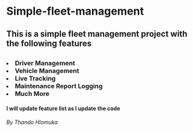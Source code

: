 # Simple-fleet-management

<h2> This is a simple fleet management project with the following features <h2/>

<h3> <li> Driver Management </li> <li> Vehicle Management </li> <li> Live Tracking </li>  <li> Maintenance Report Logging </li>  <li> Much More </li> </h3>

<h4> I will update feature list as I update the code </h4>

<h6> By Thando Hlomuka </h6>
